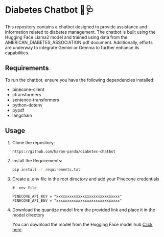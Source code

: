 # Diabetes Chatbot 🤖🩺

This repository contains a chatbot designed to provide assistance and information related to diabetes management. The chatbot is built using the Hugging Face Llama2 model and trained using data from the AMERICAN_DIABETES_ASSOCIATION.pdf document. Additionally, efforts are underway to integrate Gemini or Gemma to further enhance its capabilities.

## Requirements

To run the chatbot, ensure you have the following dependencies installed:

- pinecone-client
- ctransformers
- sentence-transformers
- python-dotenv
- pypdf
- langchain

## Usage

1. Clone the repository:

   ```bash
   https://github.com/karan-panda/diabetes-chatbot
   ```

2. Install the Requirements:

    ```bash
    pip install -r requirements.txt
    ```

3. Create a .env file in the root directory and add your Pinecone credentials

    ```
    # .env file

    PINECONE_API_KEY = "xxxxxxxxxxxxxxxxxxxxxxxxxxxxx"
    PINECONE_API_ENV = "xxxxxxxxxxxxxxxxxxxxxxxxxxxxx"
    ```
4. Download the quantize model from the provided link and place it in the model directory

    You can download the model from the Hugging Face model hub [Click here](https://huggingface.co/TheBloke/Llama-2-7B-Chat-GGML/tree/main).